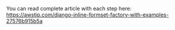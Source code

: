 You can read complete article with each step here:
https://awstip.com/django-inline-formset-factory-with-examples-27576b915b5a
